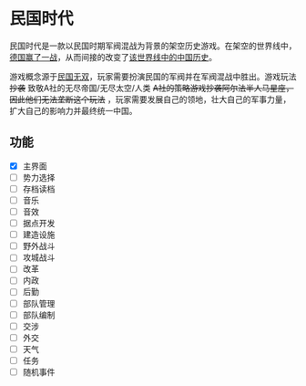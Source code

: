 # 民国时代

民国时代是一款以民国时期军阀混战为背景的架空历史游戏。在架空的世界线中，[德国赢了一战](https://kaiserreich.fandom.com/zh/wiki/KaiserreichCN_Wiki)，从而间接的改变了[该世界线中的中国历史](https://kaiserreich.fandom.com/zh/wiki/1912-1936年中国大事年表)。

游戏概念源于[民国无双](https://sites.google.com/site/kowloonia/download/latest)，玩家需要扮演民国的军阀并在军阀混战中胜出。游戏玩法 ~~抄袭~~ 致敬A社的无尽帝国/无尽太空/人类 ~~A社的策略游戏抄袭阿尔法半人马星座，因此他们无法垄断这个玩法~~ ，玩家需要发展自己的领地，壮大自己的军事力量，扩大自己的影响力并最终统一中国。

## 功能
 - [x] 主界面
 - [ ] 势力选择
 - [ ] 存档读档
 - [ ] 音乐
 - [ ] 音效
 - [ ] 据点开发
 - [ ] 建造设施
 - [ ] 野外战斗
 - [ ] 攻城战斗
 - [ ] 改革
 - [ ] 内政
 - [ ] 后勤
 - [ ] 部队管理
 - [ ] 部队编制
 - [ ] 交涉
 - [ ] 外交
 - [ ] 天气
 - [ ] 任务
 - [ ] 随机事件
